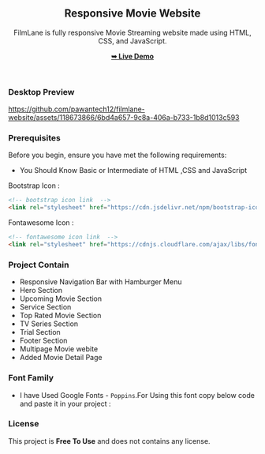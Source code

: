 <div align="center">
  


  <br />

  <h2 align="center">Responsive Movie Website</h2>

  FilmLane is fully responsive Movie Streaming website made using HTML, CSS, and JavaScript.

  <a href="https://ramscripter.github.io/Movie-app/"><strong>➥ Live Demo</strong></a>

</div>

<br />

### Desktop Preview

https://github.com/pawantech12/filmlane-website/assets/118673866/6bd4a657-9c8a-406a-b733-1b8d1013c593


### Prerequisites

Before you begin, ensure you have met the following requirements:

* You Should Know Basic or Intermediate of HTML ,CSS and JavaScript

Bootstrap Icon :
```html
<!-- bootstrap icon link  -->
<link rel="stylesheet" href="https://cdn.jsdelivr.net/npm/bootstrap-icons@1.10.5/font/bootstrap-icons.css">
```

Fontawesome Icon :
```html
<!-- fontawesome icon link  -->
<link rel="stylesheet" href="https://cdnjs.cloudflare.com/ajax/libs/font-awesome/6.3.0/css/all.min.css"/>
```

### Project Contain

* Responsive Navigation Bar with Hamburger Menu
* Hero Section
* Upcoming Movie Section
* Service Section
* Top Rated Movie Section
* TV Series Section
* Trial Section
* Footer Section
* Multipage Movie webite
* Added Movie Detail Page

### Font Family
 
 * I have Used Google Fonts - `Poppins`.For Using this font copy below code and paste it in your project :
 



### License

This project is **Free To Use** and does not contains any license.
